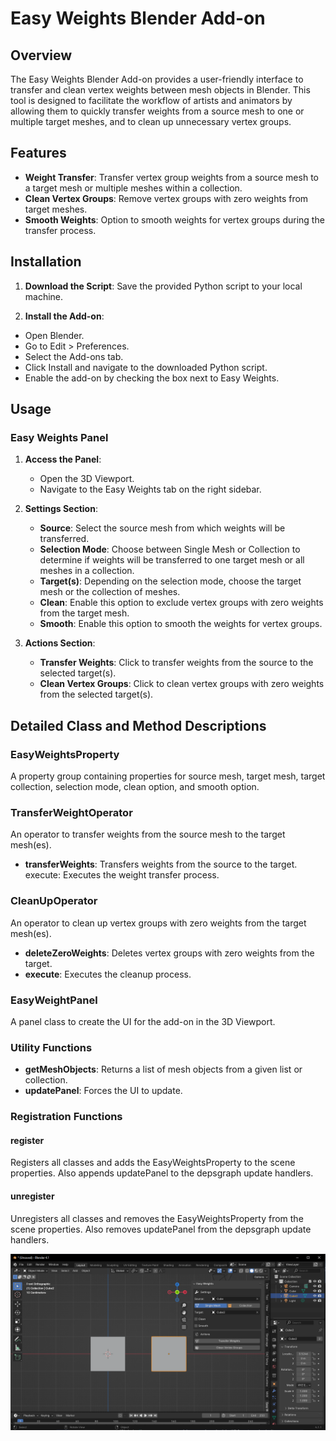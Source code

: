 # Easy Weights Blender Add-on

## Overview

The Easy Weights Blender Add-on provides a user-friendly interface to transfer and clean vertex weights between mesh objects in Blender. This tool is designed to facilitate the workflow of artists and animators by allowing them to quickly transfer weights from a source mesh to one or multiple target meshes, and to clean up unnecessary vertex groups.

## Features

- **Weight Transfer**: Transfer vertex group weights from a source mesh to a target mesh or multiple meshes within a collection.
- **Clean Vertex Groups**: Remove vertex groups with zero weights from target meshes.
- **Smooth Weights**: Option to smooth weights for vertex groups during the transfer process.

## Installation

1. **Download the Script**: Save the provided Python script to your local machine.

2. **Install the Add-on**:

- Open Blender.
- Go to Edit > Preferences.
- Select the Add-ons tab.
- Click Install and navigate to the downloaded Python script.
- Enable the add-on by checking the box next to Easy Weights.

## Usage

### Easy Weights Panel

1. **Access the Panel**:

   - Open the 3D Viewport.
   - Navigate to the Easy Weights tab on the right sidebar.

2. **Settings Section**:

   - **Source**: Select the source mesh from which weights will be transferred.
   - **Selection Mode**: Choose between Single Mesh or Collection to determine if weights will be transferred to one target mesh or all meshes in a collection.
   - **Target(s)**: Depending on the selection mode, choose the target mesh or the collection of meshes.
   - **Clean**: Enable this option to exclude vertex groups with zero weights from the target mesh.
   - **Smooth**: Enable this option to smooth the weights for vertex groups.

3. **Actions Section**:

   - **Transfer Weights**: Click to transfer weights from the source to the selected target(s).
   - **Clean Vertex Groups**: Click to clean vertex groups with zero weights from the selected target(s).

## Detailed Class and Method Descriptions

### EasyWeightsProperty

A property group containing properties for source mesh, target mesh, target collection, selection mode, clean option, and smooth option.

### TransferWeightOperator

An operator to transfer weights from the source mesh to the target mesh(es).

- **transferWeights**: Transfers weights from the source to the target.
  execute: Executes the weight transfer process.

### CleanUpOperator

An operator to clean up vertex groups with zero weights from the target mesh(es).

- **deleteZeroWeights**: Deletes vertex groups with zero weights from the target.
- **execute**: Executes the cleanup process.

### EasyWeightPanel

A panel class to create the UI for the add-on in the 3D Viewport.

### Utility Functions

- **getMeshObjects**: Returns a list of mesh objects from a given list or collection.
- **updatePanel**: Forces the UI to update.

### Registration Functions

#### register

Registers all classes and adds the EasyWeightsProperty to the scene properties. Also appends updatePanel to the depsgraph update handlers.

#### unregister

Unregisters all classes and removes the EasyWeightsProperty from the scene properties. Also removes updatePanel from the depsgraph update handlers.

<img src='easyweights.png' title='preview' width='' alt='preview' />

